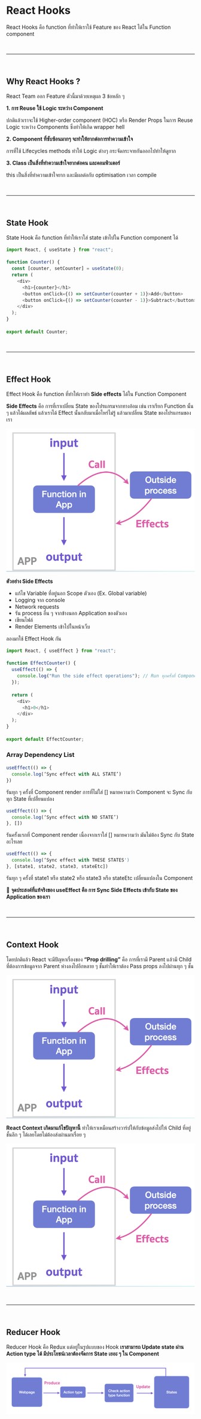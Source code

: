# React Hooks

React Hooks คือ function ที่ทำให้เราใช้ Feature ของ React ได้ใน Function component

<br><hr><br>

## Why React Hooks ?

React Team ออก Feature ตัวนี้มาด้วยเหตุผล 3 ข้อหลัก ๆ

**1. การ Reuse ใช้ Logic ระหว่าง Component**

ปกติแล้วเราจะใช้ Higher-order component (HOC) หรือ Render Props ในการ Reuse Logic ระหว่าง Components ซึ่งทำให้เกิด wrapper hell

**2. Component ที่ซับซ้อนมากๆ จะทำให้ยากต่อการทำความเข้าใจ**

การที่ใช้ Lifecycles methods ทำให้ Logic ต่างๆ กระจัดกระจายกันออกไปทำให้ดูยาก

**3. Class เป็นสิ่งที่ทำความเข้าใจยากต่อคน และคอมพิวเตอร์**

this เป็นสิ่งที่ทำความเข้าใจยาก และมีผลต่อกับ optimisation เวลา compile

<br><hr><br>

## State Hook

State Hook คือ function ที่ทำให้เราใส่ state เข้าไปใน Function component ได้

```js
import React, { useState } from "react";

function Counter() {
  const [counter, setCounter] = useState(0);
  return (
    <div>
      <h1>{counter}</h1>
      <button onClick={() => setCounter(counter + 1)}>Add</button>
      <button onClick={() => setCounter(counter - 1)}>Subtract</button>
    </div>
  );
}

export default Counter;
```

<br><hr><br>

## Effect Hook

Effect Hook คือ function ที่ทำให้เราทำ **Side effects** ได้ใน Function Component

**Side Effects** คือ การที่เราเปลี่ยน State ของโปรแกรมจากทางอ้อม เช่น เราเรียก Function นั้น ๆ แล้วได้ผลลัพธ์ แล้วเราได้ Effect นั้นกลับมาเมื่อไหร่ไม่รู้ แล้วมาเปลี่ยน State ของโปรแกรมของเรา

![Side Effect Illustration](./images/side-effects-illustration.png)

**ตัวอย่าง Side Effects**

- แก้ไข Variable ที่อยู่นอก Scope ตัวเอง (Ex. Global variable)
- Logging จาก console
- Network requests
- รัน process อื่น ๆ จากข้างนอก Application ของตัวเอง
- เขียนไฟล์
- Render Elements เข้าไปในหน้าเว็บ

ลองมาใช้ Effect Hook กัน

```js
import React, { useEffect } from "react";

function EffectCounter() {
  useEffect(() => {
    console.log("Run the side effect operations"); // Run ทุกครั้งที่ Component render
  });

  return (
    <div>
      <h1>0</h1>
    </div>
  );
}

export default EffectCounter;
```

### Array Dependency List

```js
useEffect(() => {
  console.log(‘Sync effect with ALL STATE’)
})
```

รันทุก ๆ ครั้งที่ Component render การที่ไม่ใส่ [] หมายความว่า Component จะ Sync กับทุก State ที่เปลี่่ยนแปลง

```js
useEffect(() => {
  console.log(‘Sync effect with NO STATE’)
}, [])
```

รันครั้งแรกที่ Component render เนื่องจากเราใส่ [] หมายความว่า มันไม่ต้อง Sync กับ State อะไรเลย

```js
useEffect(() => {
  console.log(‘Sync effect with THESE STATES')
}, [state1, state2, state3, stateEtc])
```

รันทุก ๆ ครั้งที่ state1 หรือ state2 หรือ state3 หรือ stateEtc เปลี่ยนแปลงใน Component

🌟 **จุดประสงค์ที่แท้จริงของ useEffect คือ การ Sync Side Effects เข้ากับ State ของ Application ของเรา**

<br><hr><br>

## Context Hook

โดยปกติแล้ว React จะมีปัญหาเรื่องของ **“Prop drilling”** คือ การที่เรามี Parent แล้วมี Child ที่ต้องการข้อมูลจาก Parent ห่างลงไปอีกหลาย ๆ ชั้นทำให้เราต้อง Pass props ลงไปผ่านทุก ๆ ชั้น

![Props Drilling Problem](./images/side-effects-illustration.png)

**React Context เกิดมาแก้ไขปัญหานี้** ทำให้เราเหมือนสร้างวาร์ปให้กับข้อมูลส่งไปให้ Child ที่อยู่ชั้นลึก ๆ ได้เลย​โดยไม่ต้องส่งผ่านมาเรื่อย ๆ

![Context API](./images/side-effects-illustration.png)

<br><hr><br>

## Reducer Hook

Reducer Hook คือ Redux แต่อยู่ในรูปแบบของ Hook **เราสามารถ Update state ผ่าน Action type ได้ มีประโยชน์เวลาต้องจัดการ State เยอะ ๆ ใน Component**

![Use Reducer Hook](./images/use-reduce-hook.png)
